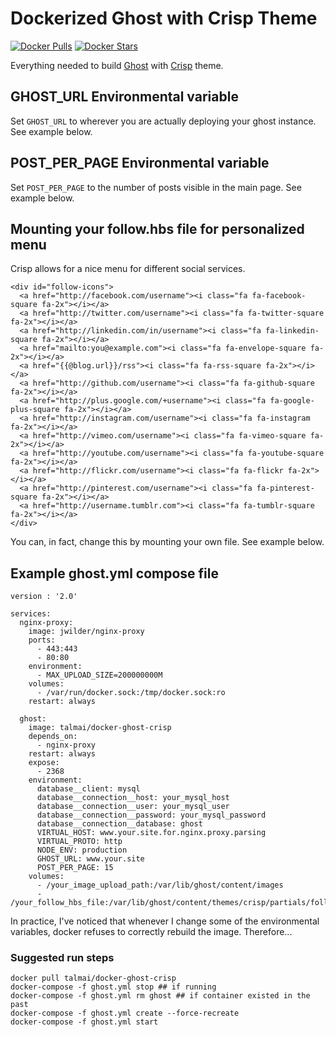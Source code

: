 # Dockerized Ghost with Crisp Theme

[![Docker Pulls](https://img.shields.io/docker/pulls/talmai/docker-ghost-crisp.svg)](https://hub.docker.com/r/talmai/docker-ghost-crisp/)
[![Docker Stars](https://img.shields.io/docker/stars/talmai/docker-ghost-crisp.svg)](https://hub.docker.com/r/talmai/docker-ghost-crisp/)

Everything needed to build [Ghost](https://github.com/docker-library/ghost) with [Crisp](https://github.com/kathyqian/crisp) theme.

## GHOST_URL Environmental variable

Set ```GHOST_URL``` to wherever you are actually deploying your ghost instance. See example below.

## POST_PER_PAGE Environmental variable

Set ```POST_PER_PAGE``` to the number of posts visible in the main page. See example below.

## Mounting your follow.hbs file for personalized menu

Crisp allows for a nice menu for different social services.

```
<div id="follow-icons">
  <a href="http://facebook.com/username"><i class="fa fa-facebook-square fa-2x"></i></a>
  <a href="http://twitter.com/username"><i class="fa fa-twitter-square fa-2x"></i></a>
  <a href="http://linkedin.com/in/username"><i class="fa fa-linkedin-square fa-2x"></i></a>
  <a href="mailto:you@example.com"><i class="fa fa-envelope-square fa-2x"></i></a>
  <a href="{{@blog.url}}/rss"><i class="fa fa-rss-square fa-2x"></i></a> 
  <a href="http://github.com/username"><i class="fa fa-github-square fa-2x"></i></a>
  <a href="http://plus.google.com/+username"><i class="fa fa-google-plus-square fa-2x"></i></a>
  <a href="http://instagram.com/username"><i class="fa fa-instagram fa-2x"></i></a>
  <a href="http://vimeo.com/username"><i class="fa fa-vimeo-square fa-2x"></i></a>
  <a href="http://youtube.com/username"><i class="fa fa-youtube-square fa-2x"></i></a>
  <a href="http://flickr.com/username"><i class="fa fa-flickr fa-2x"></i></a>
  <a href="http://pinterest.com/username"><i class="fa fa-pinterest-square fa-2x"></i></a>
  <a href="http://username.tumblr.com"><i class="fa fa-tumblr-square fa-2x"></i></a>
</div>                                                                  
```

You can, in fact, change this by mounting your own file. See example below.

## Example ghost.yml compose file

```
version : '2.0'

services:
  nginx-proxy:
    image: jwilder/nginx-proxy
    ports:
      - 443:443
      - 80:80
    environment:
      - MAX_UPLOAD_SIZE=200000000M
    volumes:
      - /var/run/docker.sock:/tmp/docker.sock:ro
    restart: always

  ghost:
    image: talmai/docker-ghost-crisp
    depends_on:
      - nginx-proxy
    restart: always
    expose:
      - 2368
    environment:
      database__client: mysql
      database__connection__host: your_mysql_host
      database__connection__user: your_mysql_user
      database__connection__password: your_mysql_password
      database__connection__database: ghost
      VIRTUAL_HOST: www.your.site.for.nginx.proxy.parsing
      VIRTUAL_PROTO: http
      NODE_ENV: production
      GHOST_URL: www.your.site
      POST_PER_PAGE: 15
    volumes:
      - /your_image_upload_path:/var/lib/ghost/content/images
      - /your_follow_hbs_file:/var/lib/ghost/content/themes/crisp/partials/follow.hbs
```

In practice, I've noticed that whenever I change some of the environmental variables, docker refuses to correctly rebuild the image. Therefore...

### Suggested run steps

```
docker pull talmai/docker-ghost-crisp
docker-compose -f ghost.yml stop ## if running
docker-compose -f ghost.yml rm ghost ## if container existed in the past
docker-compose -f ghost.yml create --force-recreate
docker-compose -f ghost.yml start
```
